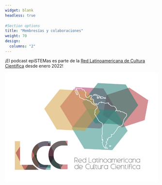 ```yaml
---
widget: blank
headless: true

#Section options
title: "Membresías y colaboraciones"
weight: 70
design:
  columns: "2"
---
```


¡El podcast epiSTEMas es parte de la [Red Latinoamericana de Cultura Científica](https://redlcc.org/about/) desde enero 2022!

[![RedLCC](redlcc.png)](https://redlcc.org/about/)
